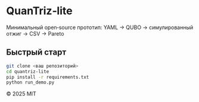 
# QuanTriz‑lite

Минимальный open‑source прототип: YAML → QUBO → симулированный отжиг → CSV → Pareto

## Быстрый старт

```bash
git clone <ваш репозиторий>
cd quantriz-lite
pip install -r requirements.txt
python run_demo.py
```

© 2025 MIT
